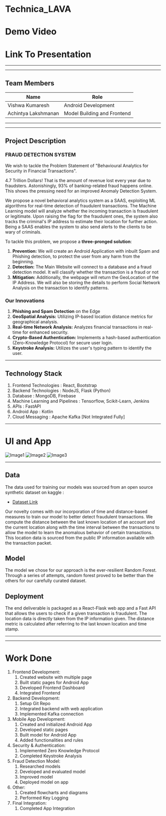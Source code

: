 # Technica_LAVA


# Demo Video

# Link To Presentation


***
***
## Team Members
| Name                | Role                         |
|---------------------|------------------------------|
| Vishwa Kumaresh     | Android Development          |
| Achintya Lakshmanan | Model Building and Frontend |


***
***
## Project Description
### **FRAUD DETECTION SYSTEM**
We wish to tackle the Problem Statement of "Behavioural Analytics for Security in Financial Transactions".

4.7 Trillion Dollars! That is the amount of revenue lost every year due to fraudsters. Astonishingly, 93% of banking-related fraud happens online. This shows the pressing need for an improved Anomaly Detection System. 

We propose a novel behavioral analytics system as a SAAS, exploiting ML algorithms for real-time detection of fraudulent transactions. The Machine Learning model will analyze whether the incoming transaction is fraudulent or legitimate. Upon raising the flag for the fraudulent ones, the system also tracks the criminal's IP address to estimate their location for further action. Being a SAAS enables the system to also send alerts to the clients to be wary of  criminals.

To tackle this problem, we propose a **three-pronged solution**: 
1. **Prevention:** We will create an Android Application with inbuilt Spam and Phishing detection, to protect the user from any harm from the beginning. 
2. **Detection:** The Main Website will connect to a database and a fraud detection model. It will classify whether the transaction is a fraud or not 
3. **Mitigation:** Additionally, the webpage will return the GeoLocation of the IP Address. We will also be storing the details to perform Social Network Analysis on the transaction to identify patterns. 

### Our Innovations
1. **Phishing and Spam Detection** on the Edge
2. **GeoSpatial Analysis:** Utilizing IP-based location distance metrics for geographical analysis. 
3. **Real-time Network Analysis:** Analyzes financial transactions in real-time for enhanced security. 
4. **Crypto-Based Authentication:** Implements a hash-based authentication (Zero-Knowledge Protocol) for secure user login. 
5. **Keystroke Analysis:** Utilizes the user's typing pattern to identify the user.

***
## Technology Stack
1. Frontend Technologies : React, Bootstrap 
2. Backend Technologies : NodeJS, Flask (Python) 
3. Database : MongoDB, Firebase 
4. Machine Learning and Pipelines : Tensorflow, Scikit-Learn, Jenkins 
5. APIs : FastAPI
6. Android App : Kotlin
7. Cloud Messaging : Apache Kafka [Not Integrated Fully]

***
# UI and App
![Image1](https://github.com/Achintya-Lakshmanan/Technica_LAVA/blob/main/Resources/Model%20Design.png)
![Image2](https://github.com/Achintya-Lakshmanan/Technica_LAVA/blob/main/Resources/WhatsApp%20Image%202024-02-04%20at%2015.19.31.jpeg)
![Image3](https://github.com/Achintya-Lakshmanan/Technica_LAVA/blob/main/Resources/Spam%20App.jpg)

***
## Data

The data used for training our models was sourced from an open source synthetic dataset on kaggle :

- [Dataset Link](https://www.kaggle.com/datasets/kartik2112/fraud-detection/data)

Our novelty comes with our incorporation of time and distance-based measures to train our model to better detect fraudulent transactions. We compute the distance between the last known location of an account and the current location along with the time interval between the transactions to allow the model to learn the anomalous behavior of certain transactions. This location data is sourced from the public IP information available with the transaction packet.

## Model

The model we chose for our approach is the ever-resilient Random Forest. Through a series of attempts, random forest proved to be better than the others for our carefully curated dataset.

## Deployment

The end deliverable is packaged as a React-Flask web app and a Fast API that allows the users to check if a given transaction is fraudulent. The location data is directly taken from the IP information given. The distance metric is calculated after referring to the last known location and time stamp.


***
***
# Work Done
1. Frontend Development:
	1. Created website with multiple page
	1. Built static pages for Android App
	1. Developed Frontend Dashboard
	1. Integrated Frontend
1. Backend Development:
	1. Setup Git Repo
	1. Integrated backend with web application
	1. Implemented Kafka connection
1. Mobile App Development:
	1. Created and initialized Android App
	1. Developed static pages
	1. Built model for Android App
	1. Added functionalities and rules
1. Security & Authentication:
	1. Implemented Zero Knowledge Protocol
	1. Completed Keystroke Analysis
1. Fraud Detection Model:
	1. Researched models
	1. Developed and evaluated model
	1. Improved model
	1. Deployed model on app
1. Other:
	1. Created flowcharts and diagrams
	1. Performed Key Logging
1. Final Integration:
	1. Completed App Integration